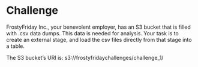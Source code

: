 # Challenge

FrostyFriday Inc., your benevolent employer, has an S3 bucket that is filled with .csv data dumps. This data is needed for analysis. Your task is to create an external stage, and load the csv files directly from that stage into a table.

The S3 bucket’s URI is: s3://frostyfridaychallenges/challenge_1/
